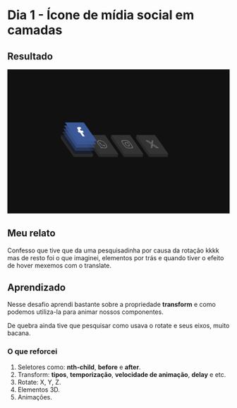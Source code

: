 # Dia 1 - Ícone de mídia social em camadas

## Resultado

![alt text](social-media.png)

## Meu relato

Confesso que tive que da uma pesquisadinha por causa da rotação kkkk mas de resto foi o que imaginei, elementos por trás e quando tiver o efeito de hover mexemos com o translate.

## Aprendizado

Nesse desafio aprendi bastante sobre a propriedade **transform** e como podemos utiliza-la para animar nossos componentes.

De quebra ainda tive que pesquisar como usava o rotate e seus eixos, muito bacana.

### O que reforcei

1. Seletores como: **nth-child**, **before** e **after**.
1. Transform: **tipos**, **temporização**, **velocidade de animação**, **delay** e etc.
1. Rotate: X, Y, Z.
1. Elementos 3D.
1. Animações.

